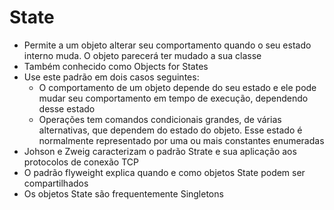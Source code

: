 # State

- Permite a um objeto alterar seu comportamento quando o seu estado interno muda. O objeto parecerá ter mudado a sua classe
- Também conhecido como Objects for States
- Use este padrão em dois casos seguintes:
  - O comportamento de um objeto depende do seu estado e ele pode mudar seu comportamento em tempo de execução, dependendo desse estado
  - Operações tem comandos condicionais grandes, de várias alternativas, que dependem do estado do objeto. Esse estado é normalmente representado por uma ou mais constantes enumeradas
- Johson e Zweig caracterizam o padrão Strate e sua aplicação aos protocolos de conexão TCP
- O padrão flyweight explica quando e como objetos State podem ser compartilhados
- Os objetos State são frequentemente Singletons